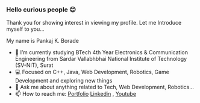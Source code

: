 ### Hello curious people 😊

Thank you for showing interest in viewing my profile.
Let me Introduce myself to you...

My name is Pankaj K. Borade
- 🔬 I’m currently studying BTech 4th Year Electronics & Communication Engineering from Sardar Vallabhbhai National Institute of Technology (SV-NIT), Surat
- 💻 Focused on C++, Java, Web Development, Robotics, Game Development and exploring new things
- 💬 Ask me about anything related to Tech, Web Development, Robotics...
- 📫 How to reach me: [Portfolio](https://pankaj-borade-e9mq.onrender.com/) [Linkedin](https://www.linkedin.com/in/pankaj-k-borade/) , [Youtube](https://www.youtube.com/channel/UCC21Gpox7U1kT2yE6JDCW8g)


